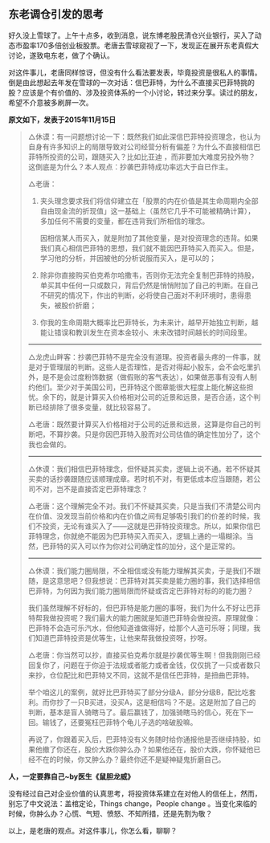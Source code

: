 ## 东老调仓引发的思考

好久没上雪球了。上午十点多，收到消息，说东博老股民清仓兴业银行，买入了动态市盈率170多倍创业板股票。老唐去雪球窥视了一下，发现正在展开东老真假大讨论，遂致电东老，做了个确认。

对这件事儿，老唐同样惊讶，但没有什么看法要发表，毕竟投资是很私人的事情。倒是由此想起去年发在雪球的一次对话：信巴菲特，为什么不直接买巴菲特挑的股？应该是个有价值的、涉及投资体系的一个小讨论，转过来分享。读过的朋友，希望不介意被多刷屏一次。

**原文如下，发表于2015年11月15日**

> △休谟：有一问题想讨论一下：既然我们如此深信巴菲特投资理念，也认为自身有许多知识上的局限导致对公司经营分析有偏差？为什么不直接相信巴菲特所投资的公司，跟随买入？比如比亚迪 ，而非要加大难度另投外物？这倒底是为什么？本人观点：抄袭巴菲特成功率远大于自已作主。
> 
> △老唐：
> 1. 夹头理念要求我们将信仰建立在「股票的内在价值是其生命周期内全部自由现金流的折现值」这一基础上（虽然它几乎不可能被精确计算），多加任何不需要的变量，都在违背我们所相信的理念。
> 
>    因相信某人而买入，就是附加了其他变量，是对投资理念的违背。如果我们真心相信巴菲特的思想，我们就不能因巴菲特买入而买入。但是，学习他的分析，并因被他的分析说服而买入，是可以的；
> 
> 2. 除非你直接购买伯克希尔哈撒韦，否则你无法完全复制巴菲特的持股，单买其中任何一只或数只，背后仍然是悄悄附加了自己的判断。在自己不研究的情况下，作出的判断，必将使自己面对不利环境时，患得患失，被股价折磨；
> 
> 3. 你我的生命周期大概率比巴菲特长，为未来计，越早开始独立判断，越能让错误和教训发生在资本金较小、未来改错时间越长的时间段里。
>
> ---
>
> △龙虎山畔客：抄袭巴菲特不是完全没有道理。投资者最头疼的一件事，就是对于管理层的判断。这些人是否理性，是否对得起小股东，会不会吃里扒外，是不是会过度粉饰数据（做假账的客气表达），如果做恶事有没有人制约他们。至少对于美国公司，巴菲特这个图章能很大程度上能化解这些担忧。余下的，就是计算买入价格相对公司的近景和远景，是否合适，这个判断已经排除了很多变量，就比较容易了。
>  
> △老唐：既然要计算买入价格相对于公司的近景和远景，这算是你自己的判断吧，不算抄袭。只是你因巴菲特入股而对公司估值的确定性加分了，这个我也会做的。
>
> ---
>
> △休谟：我们相信巴菲特理念，但怀疑其买卖，逻辑上说不通。若不怀疑其买卖的话抄袭跟随应该顺理成章。若时机不对，有更低成本应当跟随，若公司不对，岂不是直接否定巴菲特理念？
>  
> △老唐：这个理解完全不对。我们不怀疑其买卖，只是当我们不清楚公司内在价值、没发现当前价格和内在价值之间有足够吸引我们的价差的时候，我们不投资，无论有谁买入了——这就是巴菲特投资理念。所以，如果你信巴菲特理念，你就绝不能因为巴菲特买入而买入，逻辑上通的一塌糊涂。当然，巴菲特的买入可以作为你对公司确定性的加分，这个是正常的。
>
> ---
>
> △休谟：我们能力圈局限，不全相信或没有能力理解其买卖，于是我们不跟随，是这意思吧？但我想说：巴菲特对其买卖是能力圈的事，我们选择相信巴菲特，为何因为我们能力圈局限而怀疑或否定巴菲特对标的的能力圈？
>  
> 我们虽然理解不好标的，但巴菲特是能力圈的事呀，我们为什么不好让巴菲特帮我做投资呢？我们最大的能力圈就是知道巴菲特会做投资。原理就像：巴菲特不会造可乐汽水，但他知道谁做得好，给那个人造可乐呀；同理，我们知道巴菲特投资是优等生，让他来帮我做投资呀，抄呀。
>  
> △老唐：你当然可以抄，直接买伯克希尔就是抄袭优等生啊！但我刚刚已经回复你了，问题在于你迫于法规或者能力或者金钱，仅仅挑了一只或者数只来抄，仓位配比和巴菲特又不同，这就不是信任巴菲特，是扭曲巴菲特。
>  
> 举个咱这儿的案例，就好比巴菲特买了部分分级A，部分分级B，配比吃套利。而你抄了一只B买进，没买A，这是相信吗？不是。这是附加了自己的判断，基本是盲人骑瞎马了。最后赢钱了，加强骑瞎马的信心，死在下一回。输钱了，还要冤枉巴菲特个龟儿子选的啥破股嘛。
>  
> 再说了，你跟着买入后，巴菲特没有义务随时给你通报他是否继续持股，如果他撤了你还在，股价大跌你肿么办？如果他还在，股价大跌，你怀疑他已经不在的时候，你又肿么办？最终你还不是疑神疑鬼折磨自己。

**人，一定要靠自己~by医生《鼠胆龙威》**

没有经过自己对企业价值的认真思考，将投资体系建立在对他人的信任上，然而，别忘了中文说法：盖棺定论，Things change，People change 。当变化来临的时候，你肿么办？心慌、气短、愤怒、不知所措，还是先割为敬？
   
以上，是老唐的观点。对这件事儿，你怎么看，聊聊？